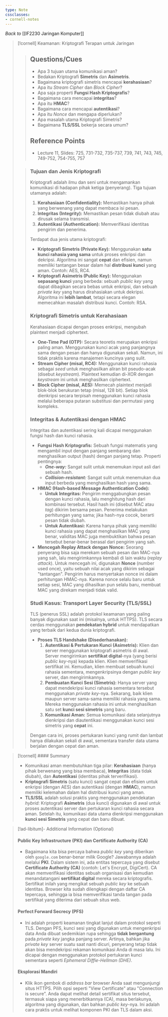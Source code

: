 ```yaml
---
type: Note
cssclasses:
- cornell-notes
---
```


_Back to_ [[IF2230 Jaringan Komputer]]

> [!cornell] Keamanan: Kriptografi Terapan untuk Jaringan
> 
> > ## Questions/Cues
> > 
> > - Apa 3 tujuan utama komunikasi aman?
> > - Bedakan Kriptografi **Simetris** dan **Asimetris**.
> > - Bagaimana kriptografi simetris mencapai **kerahasiaan**?
> > - Apa itu _Stream Cipher_ dan _Block Cipher_?
> > - Apa saja properti **Fungsi Hash Kriptografis**?
> > - Bagaimana cara mencapai **integritas**?
> > - Apa itu **HMAC**?
> > - Bagaimana cara mencapai **autentikasi**?
> > - Apa itu _Nonce_ dan mengapa diperlukan?
> > - Apa masalah utama Kriptografi Simetris?
> > - Bagaimana **TLS/SSL** bekerja secara umum?
> > 
> > ## Reference Points
> > 
> > - Lecture 11, Slides: 725, 731-732, 735-737, 739, 741, 743, 745, 749-752, 754-755, 757
> 
> > ### Tujuan dan Jenis Kriptografi
> > 
> > Kriptografi adalah ilmu dan seni untuk mengamankan komunikasi di hadapan pihak ketiga (penyerang). Tiga tujuan utamanya adalah:
> > 
> > 1. **Kerahasiaan (Confidentiality):** Memastikan hanya pihak yang berwenang yang dapat membaca isi pesan.
> > 2. **Integritas (Integrity):** Memastikan pesan tidak diubah atau dirusak selama transmisi.
> > 3. **Autentikasi (Authentication):** Memverifikasi identitas pengirim dan penerima.
> > 
> > Terdapat dua jenis utama kriptografi:
> > 
> > - **Kriptografi Simetris (Private Key):** Menggunakan **satu kunci rahasia yang sama** untuk proses enkripsi dan dekripsi. Algoritma ini sangat **cepat** dan efisien, namun memiliki tantangan besar dalam hal **distribusi kunci** yang aman. Contoh: AES, RC4.
> > - **Kriptografi Asimetris (Public Key):** Menggunakan **sepasang kunci** yang berbeda: sebuah _public key_ yang dapat dibagikan secara bebas untuk enkripsi, dan sebuah _private key_ yang harus dirahasiakan untuk dekripsi. Algoritma ini **lebih lambat**, tetapi secara elegan memecahkan masalah distribusi kunci. Contoh: RSA.
> > 
> > ### Kriptografi Simetris untuk Kerahasiaan
> > 
> > Kerahasiaan dicapai dengan proses enkripsi, mengubah plaintext menjadi ciphertext.
> > 
> > - **One-Time Pad (OTP):** Secara teoretis merupakan enkripsi paling aman. Menggunakan kunci acak yang panjangnya sama dengan pesan dan hanya digunakan sekali. Namun, ini tidak praktis karena manajemen kuncinya yang sulit.
> > - **Stream Cipher (misal, RC4):** Menggunakan kunci rahasia sebagai _seed_ untuk menghasilkan aliran bit pseudo-acak (disebut _keystream_). Plaintext kemudian di-XOR dengan _keystream_ ini untuk menghasilkan ciphertext.
> > - **Block Cipher (misal, AES):** Memecah plaintext menjadi blok-blok berukuran tetap (misal, 128 bit). Setiap blok dienkripsi secara terpisah menggunakan kunci rahasia melalui beberapa putaran substitusi dan permutasi yang kompleks.
> > 
> > ### Integritas & Autentikasi dengan HMAC
> > 
> > Integritas dan autentikasi sering kali dicapai menggunakan fungsi hash dan kunci rahasia.
> > 
> > - **Fungsi Hash Kriptografis:** Sebuah fungsi matematis yang mengambil input dengan panjang sembarang dan menghasilkan output (hash) dengan panjang tetap. Properti pentingnya:
> >     - _**One-way:**_ Sangat sulit untuk menemukan input asli dari sebuah hash.
> >     - _**Collision-resistant:**_ Sangat sulit untuk menemukan dua input berbeda yang menghasilkan hash yang sama.
> > - **HMAC (Hash-based Message Authentication Code):**
> >     - **Untuk Integritas:** Pengirim menggabungkan pesan dengan kunci rahasia, lalu menghitung hash dari kombinasi tersebut. Hasil hash ini (disebut MAC atau _tag_) dikirim bersama pesan. Penerima melakukan perhitungan yang sama; jika hash-nya cocok, berarti pesan tidak diubah.
> >     - **Untuk Autentikasi:** Karena hanya pihak yang memiliki kunci rahasia yang dapat menghasilkan MAC yang benar, validitas MAC juga membuktikan bahwa pesan tersebut benar-benar berasal dari pengirim yang sah.
> > - **Mencegah Replay Attack dengan Nonce:** Seorang penyerang bisa saja merekam sebuah pesan dan MAC-nya yang sah, lalu mengirimkannya kembali di lain waktu (_replay attack_). Untuk mencegah ini, digunakan **Nonce** (number used once), yaitu sebuah nilai acak yang dikirim sebagai "tantangan". Pengirim harus menyertakan nonce ini dalam perhitungan HMAC-nya. Karena nonce selalu baru untuk setiap sesi, MAC yang dihasilkan pun selalu baru, membuat MAC yang direkam menjadi tidak valid.
> > 
> > ### Studi Kasus: Transport Layer Security (TLS/SSL)
> > 
> > TLS (penerus SSL) adalah protokol keamanan yang paling banyak digunakan saat ini (misalnya, untuk HTTPS). TLS secara cerdas menggunakan **pendekatan hybrid** untuk mendapatkan yang terbaik dari kedua dunia kriptografi.
> > 
> > - **Proses TLS Handshake (Disederhanakan):**
> >     1. **Autentikasi & Pertukaran Kunci (Asimetris):** Klien dan server menggunakan kriptografi asimetris di awal. Server mengirimkan **sertifikat digital**-nya (yang berisi _public key_-nya) kepada klien. Klien memverifikasi sertifikat ini. Kemudian, klien membuat sebuah kunci rahasia sementara, mengenkripsinya dengan _public key_ server, dan mengirimkannya.
> >     2. **Pembuatan Kunci Sesi (Simetris):** Hanya server yang dapat mendekripsi kunci rahasia sementara tersebut menggunakan _private key_-nya. Sekarang, baik klien maupun server sama-sama memiliki rahasia yang sama. Mereka menggunakan rahasia ini untuk menghasilkan satu set **kunci sesi simetris** yang baru.
> >     3. **Komunikasi Aman:** Semua komunikasi data selanjutnya dienkripsi dan diautentikasi menggunakan kunci sesi simetris yang **cepat** ini.
> > 
> > Dengan cara ini, proses pertukaran kunci yang rumit dan lambat hanya dilakukan sekali di awal, sementara transfer data utama berjalan dengan cepat dan aman.

> [!cornell] #### Summary
> 
> - Komunikasi aman membutuhkan tiga pilar: **Kerahasiaan** (hanya pihak berwenang yang bisa membaca), **Integritas** (data tidak diubah), dan **Autentikasi** (identitas pihak terverifikasi).
> - **Kriptografi Simetris** (satu kunci) sangat cepat dan efisien untuk enkripsi (dengan AES) dan autentikasi (dengan **HMAC**), namun memiliki kelemahan dalam hal distribusi kunci yang aman.
> - **TLS/SSL** adalah solusi praktis yang menggunakan pendekatan _hybrid_: Kriptografi **Asimetris** (dua kunci) digunakan di awal untuk proses autentikasi server dan pertukaran kunci rahasia secara aman. Setelah itu, komunikasi data utama dienkripsi menggunakan **kunci sesi Simetris** yang cepat dan baru dibuat.

> [!ad-libitum]- Additional Information (Optional)
> 
> #### Public Key Infrastructure (PKI) dan Certificate Authority (CA)
> 
> - Bagaimana kita bisa percaya bahwa _public key_ yang diberikan oleh `google.com` benar-benar milik Google? Jawabannya adalah melalui **PKI**. Dalam sistem ini, ada entitas tepercaya yang disebut **Certificate Authority (CA)** (contoh: Let's Encrypt, DigiCert). CA akan memverifikasi identitas sebuah organisasi dan kemudian menandatangani **sertifikat digital** mereka secara kriptografis. Sertifikat inilah yang mengikat sebuah _public key_ ke sebuah identitas. Browser kita sudah dilengkapi dengan daftar CA tepercaya, sehingga ia bisa memverifikasi tanda tangan pada sertifikat yang diterima dari sebuah situs web.
> 
> #### Perfect Forward Secrecy (PFS)
> 
> - Ini adalah properti keamanan tingkat lanjut dalam protokol seperti TLS. Dengan PFS, kunci sesi yang digunakan untuk mengenkripsi data Anda dibuat sedemikian rupa sehingga **tidak bergantung** pada _private key_ jangka panjang server. Artinya, bahkan jika _private key_ server suatu saat nanti dicuri, penyerang tetap tidak akan bisa mendekripsi rekaman komunikasi Anda di masa lalu. Ini dicapai dengan menggunakan protokol pertukaran kunci sementara seperti _Ephemeral Diffie-Hellman (DHE)_.
> 
> #### Eksplorasi Mandiri
> 
> - Klik ikon gembok di _address bar_ browser Anda saat mengunjungi situs HTTPS. Pilih opsi seperti "View Certificate" atau "Connection is secure". Anda dapat melihat detail sertifikat situs tersebut, termasuk siapa yang menerbitkannya (CA), masa berlakunya, algoritma yang digunakan, dan bahkan _public key_-nya. Ini adalah cara praktis untuk melihat komponen PKI dan TLS dalam aksi.